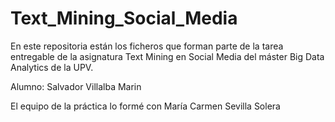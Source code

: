 # Text_Mining_Social_Media

En este repositoria están los ficheros que forman parte de la tarea entregable de la asignatura Text Mining en Social Media del máster Big Data Analytics de la UPV.

Alumno: Salvador Villalba Marin

El equipo de la práctica lo formé con María Carmen Sevilla Solera
